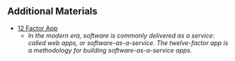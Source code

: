 ##  Additional Materials

  * [12 Factor App](http://12factor.net)
      - _In the modern era, software is commonly delivered as a service: called web apps, or software-as-a-service. The twelve-factor app is a methodology for building software-as-a-service apps._